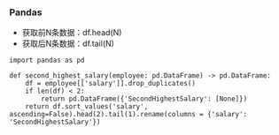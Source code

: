 ### Pandas
* 获取前N条数据：df.head(N)
* 获取后N条数据：df.tail(N)

```Pandas
import pandas as pd

def second_highest_salary(employee: pd.DataFrame) -> pd.DataFrame:
    df = employee[['salary']].drop_duplicates()
    if len(df) < 2:
        return pd.DataFrame({'SecondHighestSalary': [None]})
    return df.sort_values('salary', ascending=False).head(2).tail(1).rename(columns = {'salary': 'SecondHighestSalary'})
```